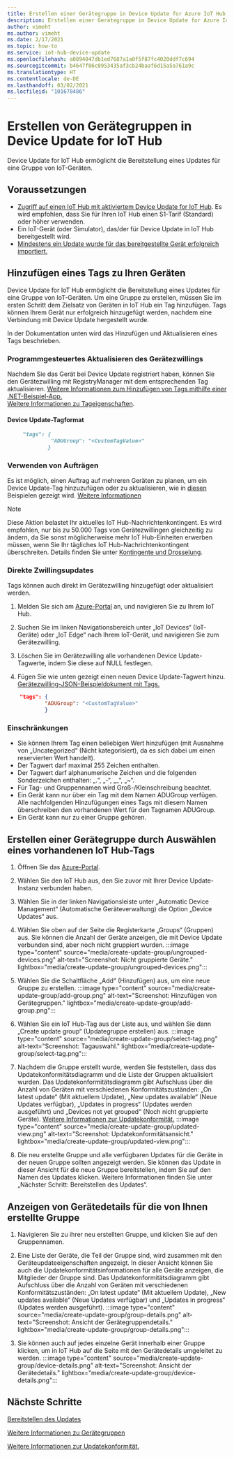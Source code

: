 ```yaml
---
title: Erstellen einer Gerätegruppe in Device Update for Azure IoT Hub | Microsoft-Dokumentation
description: Erstellen einer Gerätegruppe in Device Update for Azure IoT Hub
author: vimeht
ms.author: vimeht
ms.date: 2/17/2021
ms.topic: how-to
ms.service: iot-hub-device-update
ms.openlocfilehash: a0894047db1ed7687a1a0f5f87fc4020ddf7c694
ms.sourcegitcommit: b4647f06c0953435af3cb24baaf6d15a5a761a9c
ms.translationtype: HT
ms.contentlocale: de-DE
ms.lasthandoff: 03/02/2021
ms.locfileid: "101678486"
---
```

# <a name="create-device-groups-in-device-update-for-iot-hub"></a>Erstellen von Gerätegruppen in Device Update for IoT Hub
Device Update for IoT Hub ermöglicht die Bereitstellung eines Updates für eine Gruppe von IoT-Geräten.

## <a name="prerequisites"></a>Voraussetzungen

* [Zugriff auf einen IoT Hub mit aktiviertem Device Update for IoT Hub](create-device-update-account.md). Es wird empfohlen, dass Sie für Ihren IoT Hub einen S1-Tarif (Standard) oder höher verwenden. 
* Ein IoT-Gerät (oder Simulator), das/der für Device Update in IoT Hub bereitgestellt wird.
* [Mindestens ein Update wurde für das bereitgestellte Gerät erfolgreich importiert.](import-update.md)

## <a name="add-a-tag-to-your-devices"></a>Hinzufügen eines Tags zu Ihren Geräten  

Device Update for IoT Hub ermöglicht die Bereitstellung eines Updates für eine Gruppe von IoT-Geräten. Um eine Gruppe zu erstellen, müssen Sie im ersten Schritt dem Zielsatz von Geräten in IoT Hub ein Tag hinzufügen. Tags können Ihrem Gerät nur erfolgreich hinzugefügt werden, nachdem eine Verbindung mit Device Update hergestellt wurde.

In der Dokumentation unten wird das Hinzufügen und Aktualisieren eines Tags beschrieben.

### <a name="programmatically-update-device-twin"></a>Programmgesteuertes Aktualisieren des Gerätezwillings

Nachdem Sie das Gerät bei Device Update registriert haben, können Sie den Gerätezwilling mit RegistryManager mit dem entsprechenden Tag aktualisieren. 
[Weitere Informationen zum Hinzufügen von Tags mithilfe einer .NET-Beispiel-App.](../iot-hub/iot-hub-csharp-csharp-twin-getstarted.md)  
[Weitere Informationen zu Tageigenschaften](../iot-hub/iot-hub-devguide-device-twins.md#tags-and-properties-format).

#### <a name="device-update-tag-format"></a>Device Update-Tagformat

```markdown
     "tags": {
              "ADUGroup": "<CustomTagValue>"
             }
```

### <a name="using-jobs"></a>Verwenden von Aufträgen

Es ist möglich, einen Auftrag auf mehreren Geräten zu planen, um ein Device Update-Tag hinzuzufügen oder zu aktualisieren, wie in [diesen](../iot-hub/iot-hub-devguide-jobs.md) Beispielen gezeigt wird. [Weitere Informationen](../iot-hub/iot-hub-csharp-csharp-schedule-jobs.md)

  > [!NOTE] 
  > Diese Aktion belastet Ihr aktuelles IoT Hub-Nachrichtenkontingent. Es wird empfohlen, nur bis zu 50.000 Tags von Gerätezwillingen gleichzeitig zu ändern, da Sie sonst möglicherweise mehr IoT Hub-Einheiten erwerben müssen, wenn Sie Ihr tägliches IoT Hub-Nachrichtenkontingent überschreiten. Details finden Sie unter [Kontingente und Drosselung](../iot-hub/iot-hub-devguide-quotas-throttling.md#quotas-and-throttling).

### <a name="direct-twin-updates"></a>Direkte Zwillingsupdates

Tags können auch direkt im Gerätezwilling hinzugefügt oder aktualisiert werden.

1. Melden Sie sich am [Azure-Portal](https://portal.azure.com) an, und navigieren Sie zu Ihrem IoT Hub.

2. Suchen Sie im linken Navigationsbereich unter „IoT Devices“ (IoT-Geräte) oder „IoT Edge“ nach Ihrem IoT-Gerät, und navigieren Sie zum Gerätezwilling.

3. Löschen Sie im Gerätezwilling alle vorhandenen Device Update-Tagwerte, indem Sie diese auf NULL festlegen.

4. Fügen Sie wie unten gezeigt einen neuen Device Update-Tagwert hinzu. [Gerätezwilling-JSON-Beispieldokument mit Tags.](../iot-hub/iot-hub-devguide-device-twins.md#device-twins)

```JSON
    "tags": {
            "ADUGroup": "<CustomTagValue>"
            }
```

### <a name="limitations"></a>Einschränkungen

* Sie können Ihrem Tag einen beliebigen Wert hinzufügen (mit Ausnahme von „Uncategorized“ (Nicht kategorisiert), da es sich dabei um einen reservierten Wert handelt).
* Der Tagwert darf maximal 255 Zeichen enthalten.
* Der Tagwert darf alphanumerische Zeichen und die folgenden Sonderzeichen enthalten: „.“, „-“, „_“, „~“.
* Für Tag- und Gruppennamen wird Groß-/Kleinschreibung beachtet.
* Ein Gerät kann nur über ein Tag mit dem Namen ADUGroup verfügen. Alle nachfolgenden Hinzufügungen eines Tags mit diesem Namen überschreiben den vorhandenen Wert für den Tagnamen ADUGroup.
* Ein Gerät kann nur zu einer Gruppe gehören.

## <a name="create-a-device-group-by-selecting-an-existing-iot-hub-tag"></a>Erstellen einer Gerätegruppe durch Auswählen eines vorhandenen IoT Hub-Tags

1. Öffnen Sie das [Azure-Portal](https://portal.azure.com).

2. Wählen Sie den IoT Hub aus, den Sie zuvor mit Ihrer Device Update-Instanz verbunden haben.

3. Wählen Sie in der linken Navigationsleiste unter „Automatic Device Management“ (Automatische Geräteverwaltung) die Option „Device Updates“ aus.

4. Wählen Sie oben auf der Seite die Registerkarte „Groups“ (Gruppen) aus. Sie können die Anzahl der Geräte anzeigen, die mit Device Update verbunden sind, aber noch nicht gruppiert wurden.
   :::image type="content" source="media/create-update-group/ungrouped-devices.png" alt-text="Screenshot: Nicht gruppierte Geräte." lightbox="media/create-update-group/ungrouped-devices.png":::

5. Wählen Sie die Schaltfläche „Add“ (Hinzufügen) aus, um eine neue Gruppe zu erstellen.
   :::image type="content" source="media/create-update-group/add-group.png" alt-text="Screenshot: Hinzufügen von Gerätegruppen." lightbox="media/create-update-group/add-group.png":::

6. Wählen Sie ein IoT Hub-Tag aus der Liste aus, und wählen Sie dann „Create update group“ (Updategruppe erstellen) aus.
   :::image type="content" source="media/create-update-group/select-tag.png" alt-text="Screenshot: Tagauswahl." lightbox="media/create-update-group/select-tag.png":::

7. Nachdem die Gruppe erstellt wurde, werden Sie feststellen, dass das Updatekonformitätsdiagramm und die Liste der Gruppen aktualisiert wurden.  Das Updatekonformitätsdiagramm gibt Aufschluss über die Anzahl von Geräten mit verschiedenen Konformitätszuständen: „On latest update“ (Mit aktuellem Update), „New updates available“ (Neue Updates verfügbar), „Updates in progress“ (Updates werden ausgeführt) und „Devices not yet grouped“ (Noch nicht gruppierte Geräte). [Weitere Informationen zur Updatekonformität.](device-update-compliance.md)
   :::image type="content" source="media/create-update-group/updated-view.png" alt-text="Screenshot: Updatekonformitätsansicht." lightbox="media/create-update-group/updated-view.png":::

8. Die neu erstellte Gruppe und alle verfügbaren Updates für die Geräte in der neuen Gruppe sollten angezeigt werden. Sie können das Update in dieser Ansicht für die neue Gruppe bereitstellen, indem Sie auf den Namen des Updates klicken. Weitere Informationen finden Sie unter „Nächster Schritt: Bereitstellen des Updates“.

## <a name="view-device-details-for-the-group-you-created"></a>Anzeigen von Gerätedetails für die von Ihnen erstellte Gruppe

1. Navigieren Sie zu ihrer neu erstellten Gruppe, und klicken Sie auf den Gruppennamen.

2. Eine Liste der Geräte, die Teil der Gruppe sind, wird zusammen mit den Geräteupdateeigenschaften angezeigt. In dieser Ansicht können Sie auch die Updatekonformitätsinformationen für alle Geräte anzeigen, die Mitglieder der Gruppe sind. Das Updatekonformitätsdiagramm gibt Aufschluss über die Anzahl von Geräten mit verschiedenen Konformitätszuständen: „On latest update“ (Mit aktuellem Update), „New updates available“ (Neue Updates verfügbar) und „Updates in progress“ (Updates werden ausgeführt).
   :::image type="content" source="media/create-update-group/group-details.png" alt-text="Screenshot: Ansicht der Gerätegruppendetails." lightbox="media/create-update-group/group-details.png":::

3. Sie können auch auf jedes einzelne Gerät innerhalb einer Gruppe klicken, um in IoT Hub auf die Seite mit den Gerätedetails umgeleitet zu werden.
   :::image type="content" source="media/create-update-group/device-details.png" alt-text="Screenshot: Ansicht der Gerätedetails." lightbox="media/create-update-group/device-details.png":::

## <a name="next-steps"></a>Nächste Schritte 

[Bereitstellen des Updates](deploy-update.md)

[Weitere Informationen zu Gerätegruppen](device-update-groups.md)

[Weitere Informationen zur Updatekonformität.](device-update-compliance.md)
